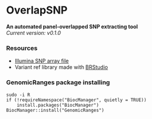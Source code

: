 # OverlapSNP
**An automated panel-overlapped SNP extracting tool**    
*Current version: v0.1.0*

### Resources
- [Illumina SNP array file](https://support.illumina.com/array/array_kits/infinium-global-diversity-array/product-files.html)
- Variant ref library made with [BRStudio](https://github.com/chenh19/BRStudio)

### GenomicRanges package installing
```
sudo -i R
if (!requireNamespace("BiocManager", quietly = TRUE))
    install.packages("BiocManager")
BiocManager::install("GenomicRanges")
```
